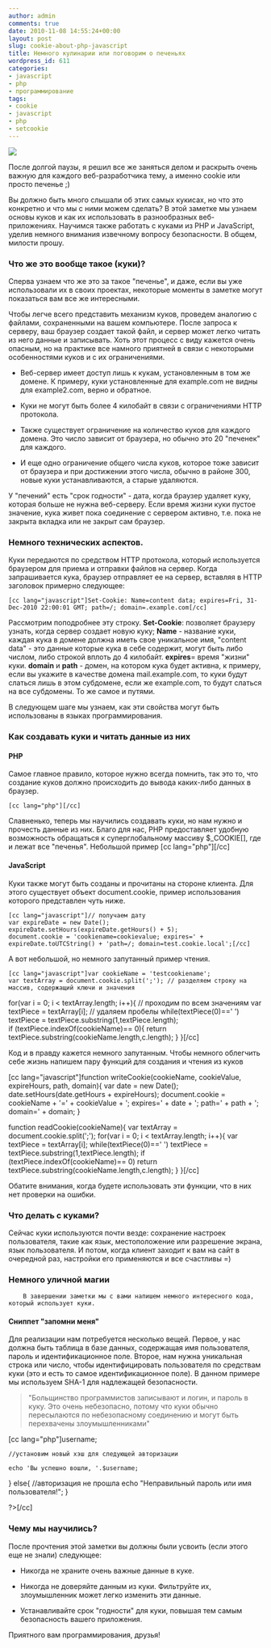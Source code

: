 ```yaml
---
author: admin
comments: true
date: 2010-11-08 14:55:24+00:00
layout: post
slug: cookie-about-php-javascript
title: Немного кулинарии или поговорим о печеньях
wordpress_id: 611
categories:
- javascript
- php
- программирование
tags:
- cookie
- javascript
- php
- setcookie
---
```


[![](http://vredniy.ru/wp-content/uploads/2010/11/963455_664461-150x150.jpg)](http://vredniy.ru/wp-content/uploads/2010/11/963455_664461.jpg)

После долгой паузы, я решил все же заняться делом и раскрыть очень важную для каждого веб-разработчика тему, а именно cookie или просто печенье ;)





Вы должно быть много слышали об этих самых кукисах, но что это конкретно и что мы с ними можем сделать? В этой заметке мы узнаем основы куков и как их использовать в разнообразных веб-приложениях. Научимся также работать с куками из PHP и JavaScript, уделив немного внимания извечному вопросу безопасности. В общем, милости прошу.

<!-- more -->



### Что же это вообще такое (куки)?




Сперва узнаем что же это за такое "печенье", и даже, если вы уже использовали их в своих проектах, некоторые моменты в заметке могут показаться вам все же интересными.





Чтобы легче всего представить механизм куков, проведем аналогию с файлами, сохраненными на вашем компьютере. После запроса к серверу, ваш браузер создает такой файл, и сервер может легко читать из него данные и записывать. Хоть этот процесс с виду кажется очень опасным, но на практике все намного приятней в связи с некоторыми особенностями куков и с их ограничениями.






		
  * Веб-сервер имеет доступ лишь к кукам, установленным в том же домене. К примеру, куки установленные для example.com не видны для example2.com, верно и обратное.


	
		
  * Куки не могут быть более 4 килобайт в связи с ограничениями HTTP протокола.


	
		
  * Также существует ограничение на количество куков для каждого домена. Это число зависит от браузера, но обычно это 20 "печенек" для каждого. 


	
		
  * И еще одно ограничение общего числа куков, которое тоже зависит от браузера и при достижении этого числа, обычно в районе 300, новые куки устанавливаются, а старые удаляются.




	


У "печений" есть "срок годности" - дата, когда браузер удаляет куку, которая больше не нужна веб-серверу. Если время жизни куки пустое значение, кука живет пока соединение с сервером активно, т.е. пока не закрыта вкладка или не закрыт сам браузер.






### Немного технических аспектов.




Куки передаются по средством HTTP протокола, который используется браузером для приема и отправки файлов на сервер. Когда запрашивается кука, браузер отправляет ее на сервер, вставляя в HTTP заголовок примерно следующее:

	[cc lang="javascript"]Set-Cookie: Name=content data; expires=Fri, 31-Dec-2010 22:00:01 GMT; path=/; domain=.example.com[/cc]
	
Рассмотрим поподробнее эту строку.
	**Set-Cookie**: позволяет браузеру узнать, когда сервер создает новую куку;
	**Name** - название куки, каждая кука в домене должна иметь свое уникальное имя, "content data" - это данные которые кука в себе содержит, могут быть либо числом, либо строкой вплоть до 4 килобайт.
	**expires**= время "жизни" куки. 
	**domain** и **path** - домен, на котором кука будет активна, к примеру, если вы укажите в качестве домена mail.example.com, то куки будут слаться лишь в этом субдомене, если же example.com, то будут слаться на все субдомены. То же самое и путями.
	
	

В следующем шаге мы узнаем, как эти свойства могут быть использованы в языках программирования. 


	
	
	

### Как создавать куки и читать данные из них


	
	

#### PHP


	
	

Самое главное правило, которое нужно всегда помнить, так это то, что создание куков должно происходить до вывода каких-либо данных в браузер. 


	
	[cc lang="php"][/cc]
	
	

Славненько, теперь мы научились создавать куки, но нам нужно и прочесть данные из них. Благо для нас, PHP предоставляет удобную возможность обращаться к суперглобальному массиву $_COOKIE[], где и лежат все "печенья". Небольшой пример
	[cc lang="php"][/cc]


	
	
	

#### JavaScript


	
	

Куки также могут быть созданы и прочитаны на стороне клиента. Для этого существует объект document.cookie, пример использования которого представлен чуть ниже.


	[cc lang="javascript"]// получаем дату
	var expireDate = new Date();
	expireDate.setHours(expireDate.getHours() + 5);
	document.cookie = 'cookiename=cookievalue; expires=' + expireDate.toUTCString() + 'path=/; domain=test.cookie.local';[/cc]
	
	

А вот небольшой, но немного запутанный пример чтения.


	
	
	[cc lang="javascript"]var cookieName = 'testcookiename';
	var textArray = document.cookie.split(';'); // разделяем строку на массив, содержащий ключи и значения
for(var i = 0; i < textArray.length; i++){ // проходим по всем значениям
var textPiece = textArray[i]; 
 // удаляем пробелы
while(textPiece(0)==' ') textPiece = textPiece.substring(1,textPiece.length);	
	if (textPiece.indexOf(cookieName)== 0){
	return textPiece.substring(cookieName.length,c.length);
}
}[/cc]



Код и в правду кажется немного запутанным. Чтобы немного облегчить себе жизнь напишем пару функций для создания и чтения из куков



[cc lang="javascript"]function writeCookie(cookieName, cookieValue, expireHours, path, domain){
var date =  new Date();
date.setHours(date.getHours + expireHours);
document.cookie = cookieName + '=' + cookieValue + '; expires=' + date + '; path=' + path + '; domain=' + domain;
}

function readCookie(cookieName){
var textArray = document.cookie.split(';');
for(var i = 0; i < textArray.length; i++){
var textPiece = textArray[i];
while(textPiece(0)==' ') textPiece = textPiece.substring(1,textPiece.length);
if (textPiece.indexOf(cookieName)== 0) return textPiece.substring(cookieName.length,c.length);
}
}[/cc]


	

Обатите внимания, когда будете использовать эти функции, что в них нет проверки на ошибки.


		
		
		

### Что делать с куками?


		
		

Сейчас куки используются почти везде: сохранение настроек пользователя, такие как язык, местоположение или разрешение экрана, язык пользователя. И потом, когда клиент заходит к вам на сайт в очередной раз, настройки его применяются и все счастливы =)


		
		
		

### Немного уличной магии


		


		В завершении заметки мы с вами напишем немного интересного кода, который использует куки.


		
		

#### Сниппет "запомни меня"


		

Для реализации нам потребуется несколько вещей. Первое, у нас должна быть таблица в базе данных, содержащая имя пользователя, пароль и идентификационное поле. Второе, нам нужна уникальная строка или число, чтобы идентифицировать пользователя по средствам куки (это и есть то самое идентификационное поле). В данном примере мы используем SHA-1 для надлежащей безопасности.







> "Больщинство программистов записывают и логин, и пароль в куку. Это очень небезопасно, потому что куки обычно пересылаются по небезопасному соединению и могут быть перехвачены злоумышленниками"	



	


[cc lang="php"]username;

	//установим новый хэш для следующей авторизации

	echo 'Вы успешно вошли, '.$username;

} else{
//авторизация не прошла
echo "Неправильный пароль или имя пользователя!";
}

?>[/cc]

		
		
		
			

### Чему мы научились?




После прочтения этой заметки вы должны были усвоить (если этого еще не знали) следующее:


		
  * Никогда не храните очень важные данные в куке. 


		
  * Никогда не доверяйте данным из куки. Фильтруйте их, злоумышленник может легко изменить эти данные.


		
  * Устанавливайте срок "годности" для куки, повышая тем самым безопасность вашего приложения.




	


Приятного вам программирования, друзья!



		
		
		
